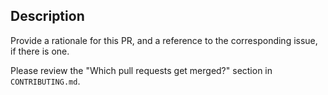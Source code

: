 ## Description
Provide a rationale for this PR, and a reference to the corresponding issue, if there is one.

Please review the "Which pull requests get merged?" section in `CONTRIBUTING.md`.
